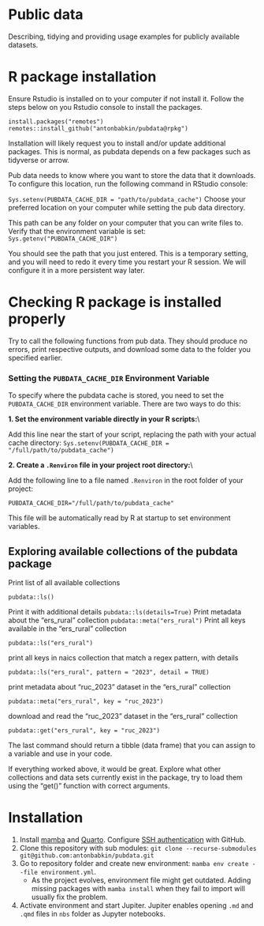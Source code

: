 # Public data

Describing, tidying and providing usage examples for publicly available datasets.

# R package installation

Ensure Rstudio is installed on to your computer if not install it. Follow the steps below on you Rstudio console to install the packages.

```         
install.packages("remotes")
remotes::install_github("antonbabkin/pubdata@rpkg")
```

Installation will likely request you to install and/or update additional packages. This is normal, as pubdata depends on a few packages such as tidyverse or arrow.

Pub data needs to know where you want to store the data that it downloads. To configure this location, run the following command in RStudio console:

`Sys.setenv(PUBDATA_CACHE_DIR = "path/to/pubdata_cache")` Choose your preferred location on your computer while setting the pub data directory.

This path can be any folder on your computer that you can write files to. Verify that the environment variable is set: `Sys.getenv("PUBDATA_CACHE_DIR")`

You should see the path that you just entered. This is a temporary setting, and you will need to redo it every time you restart your R session. We will configure it in a more persistent way later.

# Checking R package is installed properly

Try to call the following functions from pub data. They should produce no errors, print respective outputs, and download some data to the folder you specified earlier.

### Setting the `PUBDATA_CACHE_DIR` Environment Variable

To specify where the pubdata cache is stored, you need to set the `PUBDATA_CACHE_DIR` environment variable. There are two ways to do this:

**1. Set the environment variable directly in your R scripts:**\

Add this line near the start of your script, replacing the path with your actual cache directory:
`Sys.setenv(PUBDATA_CACHE_DIR = "/full/path/to/pubdata_cache")`

**2. Create a `.Renviron` file in your project root directory:**\

Add the following line to a file named `.Renviron` in the root folder of your project:

`PUBDATA_CACHE_DIR="/full/path/to/pubdata_cache"`

This file will be automatically read by R at startup to set environment variables.

## Exploring available collections of the pubdata package
Print list of all available collections

`pubdata::ls()`

Print it with additional details `pubdata::ls(details=True)` Print metadata about the “ers_rural” collection `pubdata::meta("ers_rural")` Print all keys available in the “ers_rural” collection

`pubdata::ls("ers_rural")`

print all keys in naics collection that match a regex pattern, with details

`pubdata::ls("ers_rural", pattern = "2023", detail = TRUE)`

print metadata about “ruc_2023” dataset in the “ers_rural” collection

`pubdata::meta("ers_rural", key = "ruc_2023")`

download and read the “ruc_2023” dataset in the “ers_rural” collection

`pubdata::get("ers_rural", key = "ruc_2023")`

The last command should return a tibble (data frame) that you can assign to a variable and use in your code.

If everything worked above, it would be great. Explore what other collections and data sets currently exist in the package, try to load them using the “get()” function with correct arguments.

# Installation

1.  Install [mamba](https://mamba.readthedocs.io/en/latest/index.html) and [Quarto](https://quarto.org/). Configure [SSH authentication](https://docs.github.com/en/authentication/connecting-to-github-with-ssh) with GitHub.
2.  Clone this repository with sub modules: `git clone --recurse-submodules git@github.com:antonbabkin/pubdata.git`
3.  Go to repository folder and create new environment: `mamba env create --file environment.yml`.
    -   As the project evolves, environment file might get outdated. Adding missing packages with `mamba install` when they fail to import will usually fix the problem.
4.  Activate environment and start Jupiter. Jupiter enables opening `.md` and `.qmd` files in `nbs` folder as Jupyter notebooks.
